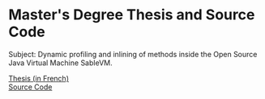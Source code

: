 # Master's Degree Thesis and Source Code  

Subject: Dynamic profiling and inlining of methods inside the Open Source Java Virtual Machine SableVM.  

[Thesis (in French)](Thesis.pdf)  
[Source Code](svm-partial-inlining)  


